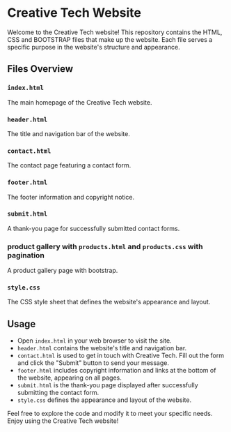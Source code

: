 
# Creative Tech Website

Welcome to the Creative Tech website! This repository contains the HTML, CSS and BOOTSTRAP files that make up the website. Each file serves a specific purpose in the website's structure and appearance.

## Files Overview

### `index.html`

The main homepage of the Creative Tech website.


### `header.html`

The title and navigation bar of the website.

### `contact.html`

The contact page featuring a contact form.

### `footer.html`

The footer information and copyright notice.

### `submit.html`

A thank-you page for successfully submitted contact forms.

### product gallery  with `products.html` and `products.css` with pagination

A product gallery page with bootstrap.

### `style.css`

The CSS style sheet that defines the website's appearance and layout.

## Usage

- Open `index.html` in your web browser to visit the site.
- `header.html` contains the website's title and navigation bar.
- `contact.html` is used to get in touch with Creative Tech. Fill out the form and click the "Submit" button to send your message.
- `footer.html` includes copyright information and links at the bottom of the website, appearing on all pages.
- `submit.html` is the thank-you page displayed after successfully submitting the contact form.
- `style.css` defines the appearance and layout of the website.

Feel free to explore the code and modify it to meet your specific needs. Enjoy using the Creative Tech website!


